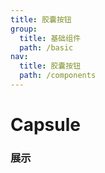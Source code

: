 ```yaml
---
title: 胶囊按钮
group:
  title: 基础组件
  path: /basic
nav:
  title: 胶囊按钮
  path: /components
---
```


# Capsule

### 展示

<code src="./demos/demo.tsx" />
<API/>
